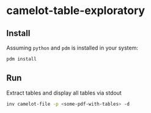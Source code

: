 # camelot-table-exploratory

## Install

Assuming `python` and `pdm` is installed in your system:

```bash
pdm install
```

## Run

Extract tables and display all tables via stdout

```bash
inv camelot-file -p <some-pdf-with-tables> -d
```
